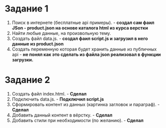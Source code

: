 # Задание 1
1. Поиск в интернете (бесплатные api примеры). - __создал сам фаил JSon  - product.json на основе каталога html из курса верстки__
2. Найти любые данные, на произвольную тему.
3. Создать файл data.js. - __создал фаил script.js и загрузил в него данные из product.json__
4. Создать переменную которая будет хранить данные из публичных api - __не понял как это сделать из файла json реализовал в функции загрузки.__

# Задание 2
1. Создать файл index.html. - __Сделал__
2. Подключить data.js. - __Подключил script.js__
3. Сформировать контент из данных (картинка загловок и параграф). - __Сделал__
4. Добавить данный контент в вёрстку. - __Сделал__
5. Добавить стили при необходимости (по желанию). - __Сделал__